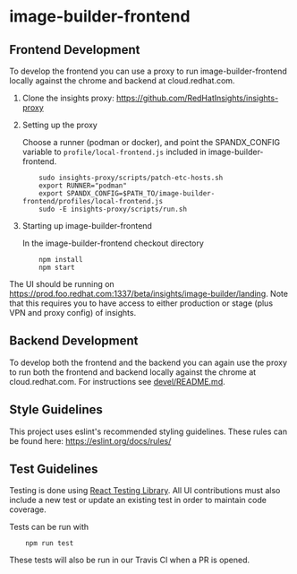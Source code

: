 # image-builder-frontend

## Frontend Development

To develop the frontend you can use a proxy to run image-builder-frontend locally
against the chrome and backend at cloud.redhat.com.

1. Clone the insights proxy: https://github.com/RedHatInsights/insights-proxy

2. Setting up the proxy

    Choose a runner (podman or docker), and point the SPANDX_CONFIG variable to
    `profile/local-frontend.js` included in image-builder-frontend.

    ```
        sudo insights-proxy/scripts/patch-etc-hosts.sh
        export RUNNER="podman"
        export SPANDX_CONFIG=$PATH_TO/image-builder-frontend/profiles/local-frontend.js
        sudo -E insights-proxy/scripts/run.sh
    ```

3. Starting up image-builder-frontend

    In the image-builder-frontend checkout directory

    ```
        npm install
        npm start
    ```

The UI should be running on
https://prod.foo.redhat.com:1337/beta/insights/image-builder/landing.
Note that this requires you to have access to either production or stage (plus VPN and proxy config) of insights.

## Backend Development

To develop both the frontend and the backend you can again use the proxy to run both the
frontend and backend locally against the chrome at cloud.redhat.com. For instructions
see [devel/README.md](devel/README.md).


## Style Guidelines

This project uses eslint's recommended styling guidelines. These rules can be found here:
https://eslint.org/docs/rules/


## Test Guidelines

Testing is done using [React Testing Library](https://testing-library.com/docs/react-testing-library/intro). 
All UI contributions must also include a new test or update an existing test in order to maintain code coverage.

Tests can be run with
```
    npm run test
```

These tests will also be run in our Travis CI when a PR is opened.
